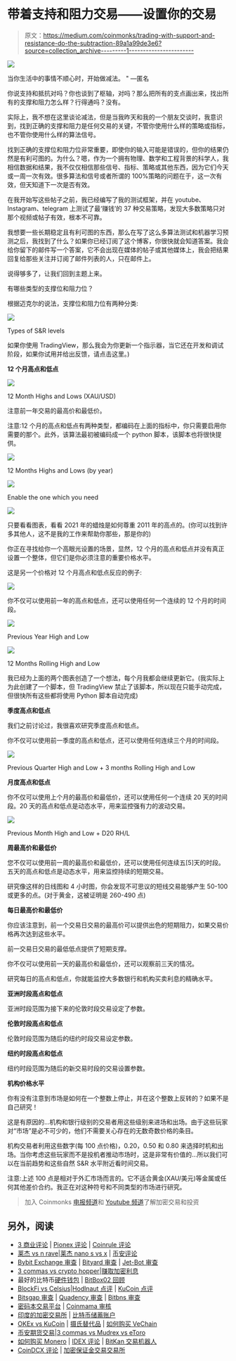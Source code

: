 # 带着支持和阻力交易——设置你的交易

> 原文：<https://medium.com/coinmonks/trading-with-support-and-resistance-do-the-subtraction-89a1a99de3e6?source=collection_archive---------1----------------------->

![](img/5d9a4af39c8993865b661715cfe1c853.png)

当你生活中的事情不顺心时，开始做减法。 " —匿名

你说支持和抵抗对吗？你也谈到了枢轴，对吗？那么把所有的支点画出来，找出所有的支撑和阻力怎么样？行得通吗？没有。

实际上，我不想在这里谈论减法，但是当我昨天和我的一个朋友交谈时，我意识到，找到正确的支撑和阻力是任何交易的关键，不管你使用什么样的策略或指标，也不管你使用什么样的算法信号。

找到正确的支撑位和阻力位非常重要，即使你的输入可能是错误的，但你的结果仍然是有利可图的。为什么？嗯，作为一个拥有物理、数学和工程背景的科学人，我相信数据和结果，我不仅仅相信那些信号、指标、策略或其他东西，因为它们今天或一周一次有效。很多算法和信号或者所谓的 100%策略的问题在于，这一次有效，但天知道下一次是否有效。

在我开始写这些帖子之前，我已经编写了我的测试框架，并在 youtube、Instagram、telegram 上测试了最‘赚钱’的 37 种交易策略，发现大多数策略只对那个视频或帖子有效，根本不可靠。

我想要一些长期稳定且有利可图的东西，那么在写了这么多算法测试和机器学习预测之后，我找到了什么？如果你已经订阅了这个博客，你很快就会知道答案。我会给你留下的邮件写一个答案，它不会出现在媒体的帖子或其他媒体上，我会把结果回复给那些关注并订阅了邮件列表的人，只在邮件上。

说得够多了，让我们回到主题上来。

有哪些类型的支撑位和阻力位？

根据迈克尔的说法，支撑位和阻力位有两种分类:

![](img/5d9a4af39c8993865b661715cfe1c853.png)

Types of S&R levels

如果你使用 TradingView，那么我会为你更新一个指示器，当它还在开发和调试阶段，如果你试用并给出反馈，请点击这里。)

**12 个月高点和低点**

![](img/6136179b5614a2565641850afa10df37.png)

12 Month Highs and Lows (XAU/USD)

注意前一年交易的最高价和最低价。

注意:12 个月的高点和低点有两种类型，都编码在上面的指标中，你只需要启用你需要的那个。此外，该算法最初被编码成一个 python 脚本，该脚本也将很快提供。

![](img/9d6e3a04c8c34131b0cafe7a85768db5.png)

12 Months Highs and Lows (by year)

![](img/e14674d958e0ea516e7d0741eac38ba0.png)

Enable the one which you need

![](img/6b16d1ad4fe425acb303d1e99e59568e.png)

只要看看图表，看看 2021 年的蜡烛是如何尊重 2011 年的高点的。(你可以找到许多其他人，这不是我的工作来帮助你那些，那是你的)

你正在寻找给你一个高眼光设置的场景，显然，12 个月的高点和低点并没有真正设置一个整体，但它们是你必须注意的重要价格水平。

这是另一个价格对 12 个月高点和低点反应的例子:

![](img/0ec667b26f220c39d6082b64bb36c8fc.png)

你不仅可以使用前一年的高点和低点，还可以使用任何一个连续的 12 个月的时间段。

![](img/8c68b2ef5dc84d7017a6cfba0309496b.png)

Previous Year High and Low

![](img/6e80389dd9f65deb73a01b8f109c3f7b.png)

12 Months Rolling High and Low

我已经为上面的两个图表创造了一个想法，每个月我都会继续更新它。(我实际上为此创建了一个脚本，但 TradingView 禁止了该脚本，所以现在只能手动完成，但很快所有这些都将使用 Python 脚本自动完成)

**季度高点和低点**

我们之前讨论过，我很喜欢研究季度高点和低点。

你不仅可以使用前一季度的高点和低点，还可以使用任何连续三个月的时间段。

![](img/e289dbf09041f4e8a86ee5f5bb7ff012.png)

Previous Quarter High and Low + 3 months Rolling High and Low

**月度高点和低点**

你不仅可以使用上个月的最高价和最低价，还可以使用任何一个连续 20 天的时间段。20 天的高点和低点是动态水平，用来监控强有力的波动交易。

![](img/2a5c943cfa6e205cc1e84c2ae6554a6d.png)

Previous Month High and Low + D20 RH/L

**周最高价和最低价**

您不仅可以使用前一周的最高价和最低价，还可以使用任何连续五[5]天的时段。五天的高点和低点是动态水平，用来监控持续的短期交易。

研究像这样的日线图和 4 小时图，你会发现不可思议的短线交易能够产生 50-100 或更多的点。(对于黄金，这被证明是 260-490 点)

**每日最高价和最低价**

你应该注意到，前一个交易日交易的最高价可以提供出色的短期阻力，如果交易价格再次达到这些水平。

前一交易日交易的最低低点提供了短期支撑。

你不仅可以使用前一天的最高价和最低价，还可以观察前三天的情况。

研究每日的高点和低点，你就能监控大多数银行和机构买卖利息的精确水平。

**亚洲时段高点和低点**

亚洲时段范围为接下来的伦敦时段交易设定了参数。

**伦敦时段高点和低点**

伦敦时段范围为随后的纽约时段交易设定参数。

**纽约时段高点和低点**

纽约时段范围为随后的新交易时段的交易设置参数。

**机构价格水平**

你有没有注意到市场是如何在一个整数上停止，并在这个整数上反转的？如果不是自己研究！

这是有原因的…机构和银行级别的交易者用这些级别来进场和出场。由于这些玩家对“市场”是必不可少的，他们不需要关心存在的无数奇数价格的条目。

机构交易者利用这些数字(每 100 点价格)，0.20，0.50 和 0.80 来选择时机和出场。当你考虑这些玩家而不是投机者推动市场时，这是非常有价值的…所以我们可以在当前趋势和这些自然 S&R 水平附近看时间交易。

注意:上述 100 点是相对于外汇市场而言的。它不适合黄金(XAU/美元)等金属或任何其他差价合约。我正在对这种符号和不同类型的市场进行研究。

> 加入 Coinmonks [电报频道](https://t.me/coincodecap)和 [Youtube 频道](https://www.youtube.com/c/coinmonks/videos)了解加密交易和投资

## 另外，阅读

*   [3 商业评论](/coinmonks/3commas-review-an-excellent-crypto-trading-bot-2020-1313a58bec92) | [Pionex 评论](https://coincodecap.com/pionex-review-exchange-with-crypto-trading-bot) | [Coinrule 评论](/coinmonks/coinrule-review-2021-a-beginner-friendly-crypto-trading-bot-daf0504848ba)
*   [莱杰 vs n rave](/coinmonks/ledger-vs-ngrave-zero-7e40f0c1d694)|[莱杰 nano s vs x](/coinmonks/ledger-nano-s-vs-x-battery-hardware-price-storage-59a6663fe3b0) | [币安评论](/coinmonks/binance-review-ee10d3bf3b6e)
*   [Bybit Exchange 审查](/coinmonks/bybit-exchange-review-dbd570019b71) | [Bityard 审查](https://coincodecap.com/bityard-reivew) | [Jet-Bot 审查](https://coincodecap.com/jet-bot-review)
*   [3 commas vs crypto hopper](/coinmonks/3commas-vs-pionex-vs-cryptohopper-best-crypto-bot-6a98d2baa203)|[赚取加密利息](/coinmonks/earn-crypto-interest-b10b810fdda3)
*   最好的比特币[硬件钱包](/coinmonks/hardware-wallets-dfa1211730c6) | [BitBox02 回顾](/coinmonks/bitbox02-review-your-swiss-bitcoin-hardware-wallet-c36c88fff29)
*   [BlockFi vs Celsius](/coinmonks/blockfi-vs-celsius-vs-hodlnaut-8a1cc8c26630)|[Hodlnaut 点评](/coinmonks/hodlnaut-review-best-way-to-hodl-is-to-earn-interest-on-your-bitcoin-6658a8c19edf) | [KuCoin 点评](https://coincodecap.com/kucoin-review)
*   [Bitsgap 审查](/coinmonks/bitsgap-review-a-crypto-trading-bot-that-makes-easy-money-a5d88a336df2) | [Quadency 审查](/coinmonks/quadency-review-a-crypto-trading-automation-platform-3068eaa374e1) | [Bitbns 审查](/coinmonks/bitbns-review-38256a07e161)
*   [密码本交易平台](/coinmonks/top-10-crypto-copy-trading-platforms-for-beginners-d0c37c7d698c) | [Coinmama 审核](/coinmonks/coinmama-review-ace5641bde6e)
*   [印度的加密交易所](/coinmonks/bitcoin-exchange-in-india-7f1fe79715c9) | [比特币储蓄账户](/coinmonks/bitcoin-savings-account-e65b13f92451)
*   [OKEx vs KuCoin](https://coincodecap.com/okex-kucoin) | [摄氏替代品](https://coincodecap.com/celsius-alternatives) | [如何购买 VeChain](https://coincodecap.com/buy-vechain)
*   [币安期货交易](https://coincodecap.com/binance-futures-trading)|[3 commas vs Mudrex vs eToro](https://coincodecap.com/mudrex-3commas-etoro)
*   [如何购买 Monero](https://coincodecap.com/buy-monero) | [IDEX 评论](https://coincodecap.com/idex-review) | [BitKan 交易机器人](https://coincodecap.com/bitkan-trading-bot)
*   [CoinDCX 评论](/coinmonks/coindcx-review-8444db3621a2) | [加密保证金交易交易所](https://coincodecap.com/crypto-margin-trading-exchanges)
